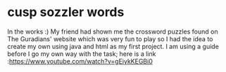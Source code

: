 # cusp sozzler words
In the works :)
My friend had shown me the crossword puzzles found on The Guradians' website which was very fun to play so I had the idea to create my own using java and html as my first project. 
I am using a guide before I go my own way with the task; here is a link :https://www.youtube.com/watch?v=gEiykKEGBi0
